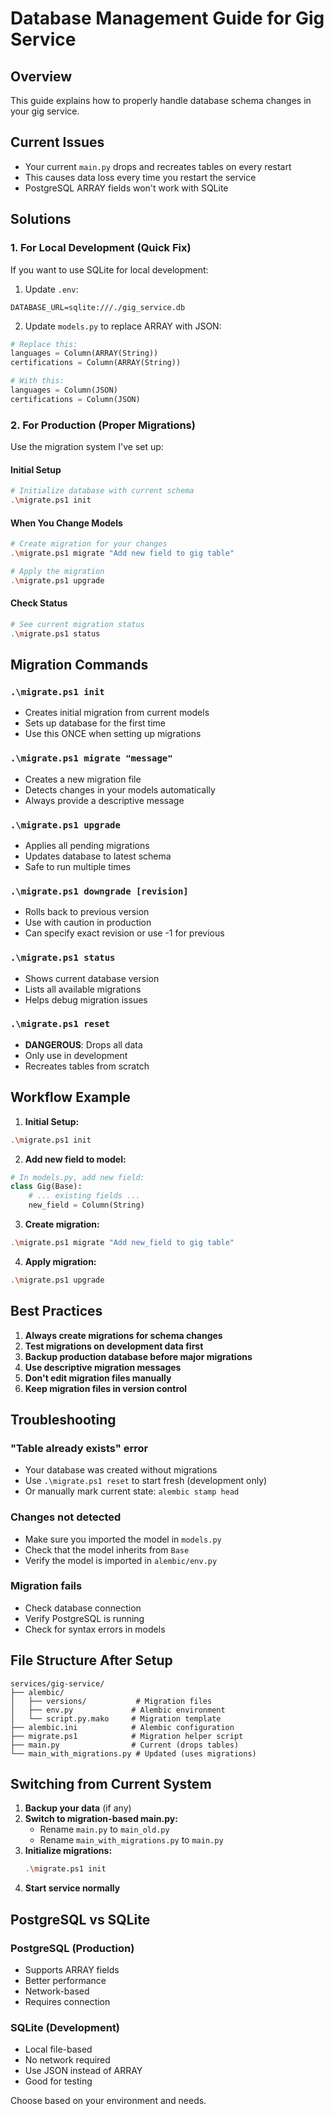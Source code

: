 # Database Management Guide for Gig Service

## Overview

This guide explains how to properly handle database schema changes in your gig service.

## Current Issues

- Your current `main.py` drops and recreates tables on every restart
- This causes data loss every time you restart the service
- PostgreSQL ARRAY fields won't work with SQLite

## Solutions

### 1. For Local Development (Quick Fix)

If you want to use SQLite for local development:

1. Update `.env`:

```
DATABASE_URL=sqlite:///./gig_service.db
```

2. Update `models.py` to replace ARRAY with JSON:

```python
# Replace this:
languages = Column(ARRAY(String))
certifications = Column(ARRAY(String))

# With this:
languages = Column(JSON)
certifications = Column(JSON)
```

### 2. For Production (Proper Migrations)

Use the migration system I've set up:

#### Initial Setup

```bash
# Initialize database with current schema
.\migrate.ps1 init
```

#### When You Change Models

```bash
# Create migration for your changes
.\migrate.ps1 migrate "Add new field to gig table"

# Apply the migration
.\migrate.ps1 upgrade
```

#### Check Status

```bash
# See current migration status
.\migrate.ps1 status
```

## Migration Commands

### `.\migrate.ps1 init`

- Creates initial migration from current models
- Sets up database for the first time
- Use this ONCE when setting up migrations

### `.\migrate.ps1 migrate "message"`

- Creates a new migration file
- Detects changes in your models automatically
- Always provide a descriptive message

### `.\migrate.ps1 upgrade`

- Applies all pending migrations
- Updates database to latest schema
- Safe to run multiple times

### `.\migrate.ps1 downgrade [revision]`

- Rolls back to previous version
- Use with caution in production
- Can specify exact revision or use -1 for previous

### `.\migrate.ps1 status`

- Shows current database version
- Lists all available migrations
- Helps debug migration issues

### `.\migrate.ps1 reset`

- **DANGEROUS**: Drops all data
- Only use in development
- Recreates tables from scratch

## Workflow Example

1. **Initial Setup:**

```bash
.\migrate.ps1 init
```

2. **Add new field to model:**

```python
# In models.py, add new field:
class Gig(Base):
    # ... existing fields ...
    new_field = Column(String)
```

3. **Create migration:**

```bash
.\migrate.ps1 migrate "Add new_field to gig table"
```

4. **Apply migration:**

```bash
.\migrate.ps1 upgrade
```

## Best Practices

1. **Always create migrations for schema changes**
2. **Test migrations on development data first**
3. **Backup production database before major migrations**
4. **Use descriptive migration messages**
5. **Don't edit migration files manually**
6. **Keep migration files in version control**

## Troubleshooting

### "Table already exists" error

- Your database was created without migrations
- Use `.\migrate.ps1 reset` to start fresh (development only)
- Or manually mark current state: `alembic stamp head`

### Changes not detected

- Make sure you imported the model in `models.py`
- Check that the model inherits from `Base`
- Verify the model is imported in `alembic/env.py`

### Migration fails

- Check database connection
- Verify PostgreSQL is running
- Check for syntax errors in models

## File Structure After Setup

```
services/gig-service/
├── alembic/
│   ├── versions/           # Migration files
│   ├── env.py             # Alembic environment
│   └── script.py.mako     # Migration template
├── alembic.ini            # Alembic configuration
├── migrate.ps1            # Migration helper script
├── main.py                # Current (drops tables)
└── main_with_migrations.py # Updated (uses migrations)
```

## Switching from Current System

1. **Backup your data** (if any)
2. **Switch to migration-based main.py:**
   - Rename `main.py` to `main_old.py`
   - Rename `main_with_migrations.py` to `main.py`
3. **Initialize migrations:**
   ```bash
   .\migrate.ps1 init
   ```
4. **Start service normally**

## PostgreSQL vs SQLite

### PostgreSQL (Production)

- Supports ARRAY fields
- Better performance
- Network-based
- Requires connection

### SQLite (Development)

- Local file-based
- No network required
- Use JSON instead of ARRAY
- Good for testing

Choose based on your environment and needs.
